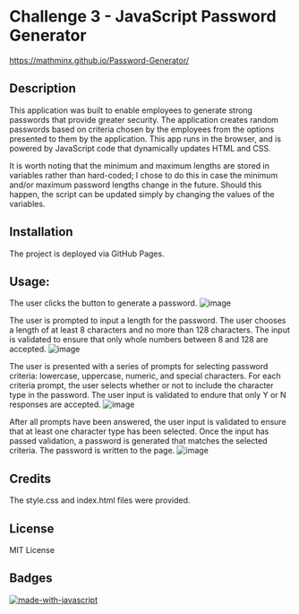 # Challenge 3 - JavaScript Password Generator

https://mathminx.github.io/Password-Generator/

## Description
This application was built to enable employees to generate strong passwords that provide greater security. The application creates random passwords based on criteria chosen by the employees from the options presented to them by the application. This app runs in the browser, and is powered by JavaScript code that dynamically updates HTML and CSS. 

It is worth noting that the minimum and maximum lengths are stored in variables rather than hard-coded; I chose to do this in case the minimum and/or maximum password lengths change in the future. Should this happen, the script can be updated simply by changing the values of the variables. 

## Installation
The project is deployed via GitHub Pages.

## Usage:

The user clicks the button to generate a password.
![image](https://user-images.githubusercontent.com/122234007/216850741-52ee757e-733f-4d43-9e7e-d712a8837543.png)


The user is prompted to input a length for the password. The user chooses a length of at least 8 characters and no more than 128 characters. The input is validated to ensure that only whole numbers between 8 and 128 are accepted. 
![image](https://user-images.githubusercontent.com/122234007/216851271-7a28ae1c-542c-43f6-b92c-0db6fdff1f34.png)


The user is presented with a series of prompts for selecting password criteria: lowercase, uppercase, numeric, and special characters. For each criteria prompt, the user selects whether or not to include the character type in the password. The user input is validated to endure that only Y or N responses are accepted.
![image](https://user-images.githubusercontent.com/122234007/216850854-3d2acb27-4d40-4298-9085-da88eb9aa13e.png)


After all prompts have been answered, the user input is validated to ensure that at least one character type has been selected. Once the input has passed validation, a password is generated that matches the selected criteria. The password is written to the page.
![image](https://user-images.githubusercontent.com/122234007/216851146-4b4c45c6-df30-4378-8843-e57016470bb2.png)

## Credits

The style.css and index.html files were provided.

## License

MIT License

## Badges

[![made-with-javascript](https://img.shields.io/badge/Made%20with-JavaScript-1f425f.svg)](https://www.javascript.com)

